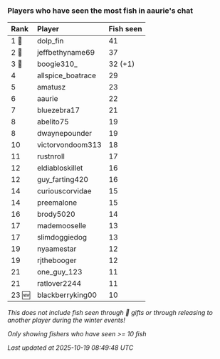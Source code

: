 ### Players who have seen the most fish in aaurie's chat

| Rank  | Player            | Fish seen |
|:------|:------------------|:----------|
| 1 🥇  | dolp_fin          | 41        |
| 2 🥈  | jeffbethyname69   | 37        |
| 3 🥉  | boogie310_        | 32 (+1)   |
| 4     | allspice_boatrace | 29        |
| 5     | amatusz           | 23        |
| 6     | aaurie            | 22        |
| 7     | bluezebra17       | 21        |
| 8     | abelito75         | 19        |
| 8     | dwaynepounder     | 19        |
| 10    | victorvondoom313  | 18        |
| 11    | rustnroll         | 17        |
| 12    | eldiabloskillet   | 16        |
| 12    | guy_farting420    | 16        |
| 14    | curiouscorvidae   | 15        |
| 14    | preemalone        | 15        |
| 16    | brody5020         | 14        |
| 17    | mademooselle      | 13        |
| 17    | slimdoggiedog     | 13        |
| 19    | nyaamestar        | 12        |
| 19    | rjthebooger       | 12        |
| 21    | one_guy_123       | 11        |
| 21    | ratlover2244      | 11        |
| 23 🆕 | blackberryking00  | 10        |

_This does not include fish seen through 🎁 gifts or through releasing to another player during the winter events!_

_Only showing fishers who have seen >= 10 fish_

_Last updated at 2025-10-19 08:49:48 UTC_